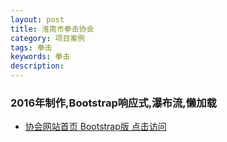 ```yaml
---
layout: post
title: 淮南市拳击协会
category: 项目案例
tags: 拳击
keywords: 拳击
description: 
---
```



### 2016年制作,Bootstrap响应式,瀑布流,懒加载

- [协会网站首页 Bootstrap版 点击访问](https://gongshaoyuan.github.io/Bootstrap_0554boxing/)
